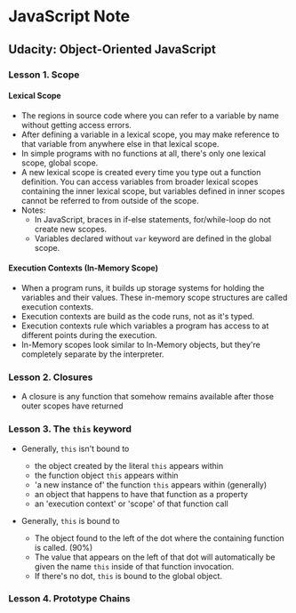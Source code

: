 # JavaScript Note

## Udacity: Object-Oriented JavaScript


### Lesson 1. Scope
#### Lexical Scope
* The regions in source code where you can refer to a variable by name without getting access errors.
* After defining a variable in a lexical scope, you may make reference to that variable from anywhere else in that lexical scope.
* In simple programs with no functions at all, there's only one lexical scope, global scope.
* A new lexical scope is created every time you type out a function definition. You can access variables from broader lexical scopes containing the inner lexical scope, but variables defined in inner scopes cannot be referred to from outside of the scope.
* Notes:
  - In JavaScript, braces in if-else statements, for/while-loop do not create new scopes.
  - Variables declared without `var` keyword are defined in the global scope.


#### Execution Contexts (In-Memory Scope)
* When a program runs, it builds up storage systems for holding the variables and their values. These in-memory scope structures are called execution contexts.
* Execution contexts are build as the code runs, not as it's typed.
* Execution contexts rule which variables a program has access to at different points during the execution.
* In-Memory scopes look similar to In-Memory objects, but they're completely separate by the interpreter.


### Lesson 2. Closures
* A closure is any function that somehow remains available after those outer scopes have returned


### Lesson 3. The `this` keyword
* Generally, `this` isn't bound to
  - the object created by the literal `this` appears within
  - the function object `this` appears within
  - 'a new instance of' the function `this` appears within (generally)
  - an object that happens to have that function as a property
  - an 'execution context' or 'scope' of that function call


* Generally, `this` is bound to
  - The object found to the left of the dot where the containing function is called. (90%)
  - The value that appears on the left of that dot will automatically be given the name `this` inside of that function invocation.
  - If there's no dot, `this` is bound to the global object.


### Lesson 4. Prototype Chains
